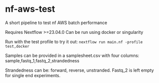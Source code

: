 # nf-aws-test
A short pipeline to test nf AWS batch performance

Requires Nextflow >=23.04.0
Can be run using docker or singularity

Run with the test profile to try it out:
`nextflow run main.nf -profile test,docker`

Samples can be provided in a samplesheet.csv with four columns:
sample,fastq_1,fastq_2,strandedness

Strandedness can be: forward, reverse, unstranded.
Fastq_2 is left empty for single end experiments.
